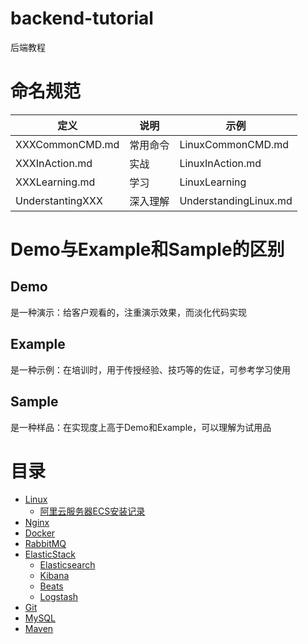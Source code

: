 # backend-tutorial
后端教程



# 命名规范

| 定义             | 说明     | 示例                  |
| ---------------- | -------- | --------------------- |
| XXXCommonCMD.md  | 常用命令 | LinuxCommonCMD.md     |
| XXXInAction.md   | 实战     | LinuxInAction.md      |
| XXXLearning.md   | 学习     | LinuxLearning         |
| UnderstantingXXX | 深入理解 | UnderstandingLinux.md |

# Demo与Example和Sample的区别

## Demo

是一种演示：给客户观看的，注重演示效果，而淡化代码实现

## Example

是一种示例：在培训时，用于传授经验、技巧等的佐证，可参考学习使用

## Sample

是一种样品：在实现度上高于Demo和Example，可以理解为试用品

# 目录

- [Linux](https://github.com/EmonCodingBackEnd/backend-tutorial/tree/master/tutorials/Linux)
    - [阿里云服务器ECS安装记录](https://github.com/EmonCodingBackEnd/backend-tutorial/tree/master/tutorials/Linux/Ali%20Cloud)
- [Nginx](https://github.com/EmonCodingBackEnd/backend-tutorial/tree/master/tutorials/Nginx)
- [Docker](https://github.com/EmonCodingBackEnd/backend-tutorial/tree/master/tutorials/Docker)
- [RabbitMQ](https://github.com/EmonCodingBackEnd/backend-tutorial/tree/master/tutorials/RabbitMQ)
- [ElasticStack](https://github.com/EmonCodingBackEnd/backend-tutorial/tree/master/tutorials/ElasticStack)
  - [Elasticsearch](https://github.com/EmonCodingBackEnd/backend-tutorial/tree/master/tutorials/ElasticStack/Elasticsearch)
  - [Kibana](https://github.com/EmonCodingBackEnd/backend-tutorial/tree/master/tutorials/ElasticStack/Kibana)
  - [Beats](https://github.com/EmonCodingBackEnd/backend-tutorial/tree/master/tutorials/ElasticStack/Beats)
  - [Logstash](https://github.com/EmonCodingBackEnd/backend-tutorial/tree/master/tutorials/ElasticStack/Logstash)
- [Git](https://github.com/EmonCodingBackEnd/backend-tutorial/tree/master/tutorials/Git)
- [MySQL](https://github.com/EmonCodingBackEnd/backend-tutorial/tree/master/tutorials/MySQL)
- [Maven](https://github.com/EmonCodingBackEnd/backend-tutorial/blob/master/tutorials/Maven/MavenInAction.md)
